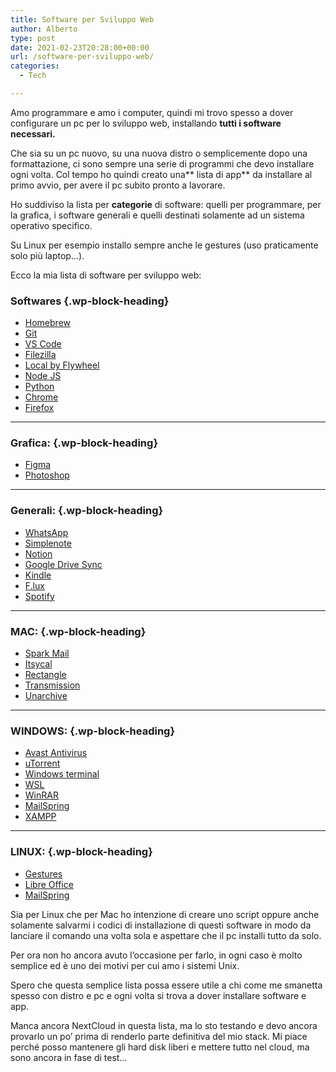 ```yaml
---
title: Software per Sviluppo Web
author: Alberto
type: post
date: 2021-02-23T20:28:00+00:00
url: /software-per-sviluppo-web/
categories:
  - Tech

---
```

Amo programmare e amo i computer, quindi mi trovo spesso a dover configurare un pc per lo sviluppo web, installando&nbsp;**tutti i software necessari.**

Che sia su un pc nuovo, su una nuova distro o semplicemente dopo una formattazione, ci sono sempre una serie di programmi che devo installare ogni volta. Col tempo ho quindi creato una**&nbsp;lista di app**&nbsp;da installare al primo avvio, per avere il pc subito pronto a lavorare.

Ho suddiviso la lista per&nbsp;**categorie**&nbsp;di software: quelli per programmare, per la grafica, i software generali e quelli destinati solamente ad un sistema operativo specifico.

Su Linux per esempio installo sempre anche le gestures (uso praticamente solo più laptop…).

Ecco la mia lista di software per sviluppo web:

### Softwares {.wp-block-heading}

  * <a href="https://brew.sh/index_it" target="_blank" rel="noreferrer noopener">Homebrew</a>
  * <a href="https://git-scm.com/book/en/v2/Getting-Started-Installing-Git" target="_blank" rel="noreferrer noopener">Git</a>
  * <a href="https://code.visualstudio.com/" target="_blank" rel="noreferrer noopener">VS Code</a>
  * <a href="https://filezilla-project.org/" target="_blank" rel="noreferrer noopener">Filezilla</a>
  * <a href="https://localwp.com/" target="_blank" rel="noreferrer noopener">Local by Flywheel</a>
  * <a href="https://nodejs.org/it/" target="_blank" rel="noreferrer noopener">Node JS</a>
  * <a href="https://www.python.org/" target="_blank" rel="noreferrer noopener">Python</a>
  * <a href="https://www.google.com/intl/it_it/chrome/" target="_blank" rel="noreferrer noopener">Chrome</a>
  * <a href="https://www.mozilla.org/it/firefox/new/" target="_blank" rel="noreferrer noopener">Firefox</a>

<hr class="wp-block-separator" />

### Grafica: {.wp-block-heading}

  * <a href="https://www.figma.com/" target="_blank" rel="noreferrer noopener">Figma</a>
  * <a href="https://www.adobe.com/it/products/photoshop.html" target="_blank" rel="noreferrer noopener">Photoshop</a>

<hr class="wp-block-separator" />

### Generali: {.wp-block-heading}

  * <a href="https://www.whatsapp.com/?lang=it" target="_blank" rel="noreferrer noopener">WhatsApp</a>
  * <a href="https://simplenote.com/" target="_blank" rel="noreferrer noopener">Simplenote</a>
  * <a href="https://www.notion.so/" target="_blank" rel="noreferrer noopener">Notion</a>
  * <a href="https://www.google.com/drive/download/" target="_blank" rel="noreferrer noopener">Google Drive Sync</a>
  * <a href="https://www.amazon.it/gp/help/customer/display.html?nodeId=GZSM7D8A85WKPYYD" target="_blank" rel="noreferrer noopener">Kindle</a>
  * <a href="https://justgetflux.com/" target="_blank" rel="noreferrer noopener">F.lux</a>
  * <a href="https://www.spotify.com/it/download/" target="_blank" rel="noreferrer noopener">Spotify</a>

<hr class="wp-block-separator" />

### MAC: {.wp-block-heading}

  * <a href="https://sparkmailapp.com/it" target="_blank" rel="noreferrer noopener">Spark Mail</a>
  * <a href="https://www.mowglii.com/itsycal/" target="_blank" rel="noreferrer noopener">Itsycal</a>
  * <a href="https://rectangleapp.com/" target="_blank" rel="noreferrer noopener">Rectangle</a>
  * <a href="https://transmissionbt.com/" target="_blank" rel="noreferrer noopener">Transmission</a>
  * <a href="https://theunarchiver.com/" target="_blank" rel="noreferrer noopener">Unarchive</a>

<hr class="wp-block-separator" />

### WINDOWS: {.wp-block-heading}

  * <a href="https://www.avast.com/it-it/free-antivirus-download" target="_blank" rel="noreferrer noopener">Avast Antivirus</a>
  * <a href="https://www.utorrent.com/intl/it/desktop" target="_blank" rel="noreferrer noopener">uTorrent</a>
  * <a href="https://www.microsoft.com/it-it/p/windows-terminal/9n0dx20hk701?activetab=pivot:overviewtab" target="_blank" rel="noreferrer noopener">Windows terminal</a>
  * <a href="https://docs.microsoft.com/it-it/windows/wsl/install-win10" target="_blank" rel="noreferrer noopener">WSL</a>
  * <a href="https://www.winrar.it/" target="_blank" rel="noreferrer noopener">WinRAR</a>
  * <a href="https://getmailspring.com/" target="_blank" rel="noreferrer noopener">MailSpring</a>
  * <a href="https://www.apachefriends.org/it/index.html" target="_blank" rel="noreferrer noopener">XAMPP</a>

<hr class="wp-block-separator" />

### LINUX: {.wp-block-heading}

  * <a href="https://s0rata.medium.com/gesture-setup-on-elementary-os-fce53997a50" target="_blank" rel="noreferrer noopener">Gestures</a>
  * [Libre Office][1]
  * <a href="https://getmailspring.com/" target="_blank" rel="noreferrer noopener">MailSpring</a>

Sia per Linux che per Mac ho intenzione di creare uno script oppure anche solamente salvarmi i codici di installazione di questi software in modo da lanciare il comando una volta sola e aspettare che il pc installi tutto da solo.

Per ora non ho ancora avuto l’occasione per farlo, in ogni caso è molto semplice ed è uno dei motivi per cui amo i sistemi Unix.

Spero che questa semplice lista possa essere utile a chi come me smanetta spesso con distro e pc e ogni volta si trova a dover installare software e app.

Manca ancora NextCloud in questa lista, ma lo sto testando e devo ancora provarlo un po’ prima di renderlo parte definitiva del mio stack. Mi piace perché posso mantenere gli hard disk liberi e mettere tutto nel cloud, ma sono ancora in fase di test…

 [1]: https://it.libreoffice.org/